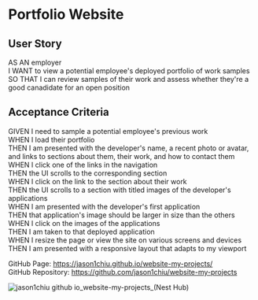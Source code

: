 # Portfolio Website

## User Story

AS AN employer <br>
I WANT to view a potential employee's deployed portfolio of work samples <br>
SO THAT I can review samples of their work and assess whether they're a good canadidate for an open position

## Acceptance Criteria

GIVEN I need to sample a potential employee's previous work <br>
WHEN I load their portfolio <br>
THEN I am presented with the developer's name, a recent photo or avatar, and links to sections about them, their work, and how to contact them <br>
WHEN I click one of the links in the navigation <br>
THEN the UI scrolls to the corresponding section <br>
WHEN I click on the link to the section about their work <br>
THEN the UI scrolls to a section with titled images of the developer's applications <br>
WHEN I am presented with the developer's first application <br>
THEN that application's image should be larger in size than the others <br>
WHEN I click on the images of the applications <br>
THEN I am taken to that deployed application <br>
WHEN I resize the page or view the site on various screens and devices <br>
THEN I am presented with a responsive layout that adapts to my viewport

GitHub Page: https://jason1chiu.github.io/website-my-projects/ <br>
GitHub Repository: https://github.com/jason1chiu/website-my-projects

![jason1chiu github io_website-my-projects_(Nest Hub)](https://user-images.githubusercontent.com/119711904/210286934-59086275-fe56-4e6f-bac9-f82ab3b08bde.png)
